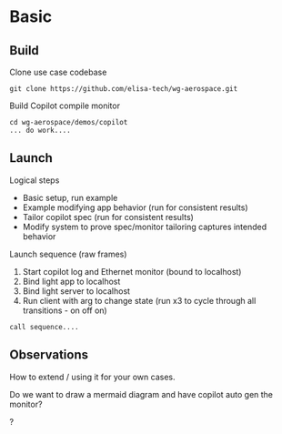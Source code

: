 # Basic


## Build

Clone use case codebase

```
git clone https://github.com/elisa-tech/wg-aerospace.git
```

Build Copilot compile monitor

```
cd wg-aerospace/demos/copilot
... do work....
```

## Launch

Logical steps
- Basic setup, run example
- Example modifying app behavior (run for consistent results)
- Tailor copilot spec (run for consistent results)
- Modify system to prove spec/monitor tailoring captures intended behavior

Launch sequence (raw frames)
  1) Start copilot log and Ethernet monitor (bound to localhost)
  2) Bind light app to localhost
  3) Bind light server to localhost
  4) Run client with arg to change state (run x3 to cycle through all transitions - on off on)

```
call sequence....
```

## Observations

How to extend / using it for your own cases.

Do we want to draw a mermaid diagram and have copilot auto gen the monitor?

?
